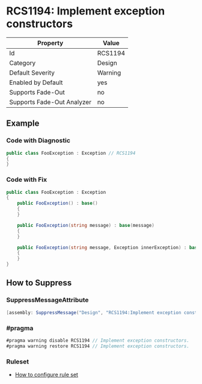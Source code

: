 # RCS1194: Implement exception constructors

Property | Value
--- | ---
Id|RCS1194
Category|Design
Default Severity|Warning
Enabled by Default|yes
Supports Fade\-Out|no
Supports Fade\-Out Analyzer|no

## Example

### Code with Diagnostic

```csharp
public class FooException : Exception // RCS1194
{
}
```

### Code with Fix

```csharp
public class FooException : Exception
{
    public FooException() : base()
    {
    }

    public FooException(string message) : base(message)
    {
    }

    public FooException(string message, Exception innerException) : base(message, innerException)
    {
    }
}
```

## How to Suppress

### SuppressMessageAttribute

```csharp
[assembly: SuppressMessage("Design", "RCS1194:Implement exception constructors.", Justification = "<Pending>")]
```

### \#pragma

```csharp
#pragma warning disable RCS1194 // Implement exception constructors.
#pragma warning restore RCS1194 // Implement exception constructors.
```

### Ruleset

* [How to configure rule set](../HowToConfigureAnalyzers.md)
